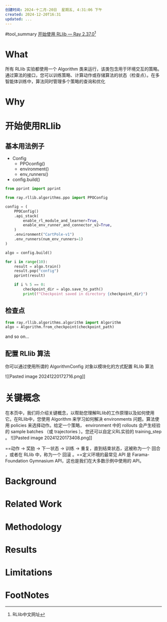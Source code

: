 ```yaml
---
创建时间: 2024-十二月-20日  星期五, 4:31:06 下午
created: 2024-12-20T16:31
updated: ...
---
```

#tool_summary 
[开始使用 RLlib — Ray 2.37.0](https://www.aidoczh.com/ray/rllib/rllib-training.html)[^1]
# What
所有 RLlib 实验都使用一个 Algorithm 类来运行，该类包含用于环境交互的策略。通过算法的接口，您可以训练策略、计算动作或存储算法的状态（检查点）。在多智能体训练中，算法同时管理多个策略的查询和优化


# Why



# 开始使用RLlib
## 基本用法例子
 - Config
	 - PPOconfig()
	 - environment()
	 - env_runners()
 - config.build()
```python
from pprint import pprint

from ray.rllib.algorithms.ppo import PPOConfig

config = (
    PPOConfig()
    .api_stack(
        enable_rl_module_and_learner=True,
        enable_env_runner_and_connector_v2=True,
    )
    .environment("CartPole-v1")
    .env_runners(num_env_runners=1)
)

algo = config.build()

for i in range(10):
    result = algo.train()
    result.pop("config")
    pprint(result)

    if i % 5 == 0:
        checkpoint_dir = algo.save_to_path()
        print(f"Checkpoint saved in directory {checkpoint_dir}")
```

## 检查点
```python
from ray.rllib.algorithms.algorithm import Algorithm
algo = Algorithm.from_checkpoint(checkpoint_path)
```

and so on...

## 配置 RLlib 算法
你可以通过使用所谓的 AlgorithmConfig 对象以模块化的方式配置 RLlib 算法

![[Pasted image 20241220172716.png]]










# 关键概念
在本页中，我们将介绍关键概念，以帮助您理解RLlib的工作原理以及如何使用它。在RLlib中，您使用 Algorithm 来学习如何解决 environments 问题。算法使用 policies 来选择动作。给定一个策略， environment 中的 rollouts 会产生经验的 sample batches （或 trajectories ）。您还可以自定义RL实验的 training_step 。
![[Pasted image 20241220173408.png]]


==动作 -> 奖励 -> 下一状态 -> 训练 -> 重复，直到结束状态，这被称为一个 回合 ，或者在 RLlib 中，称为一个 回滚 。==定义环境的最常见 API 是 Farama-Foundation Gymnasium API，这也是我们在大多数示例中使用的 API。

# Background



# Related Work




# Methodology




# Results



# Limitations


# FootNotes

[^1]: RLlib中文网址